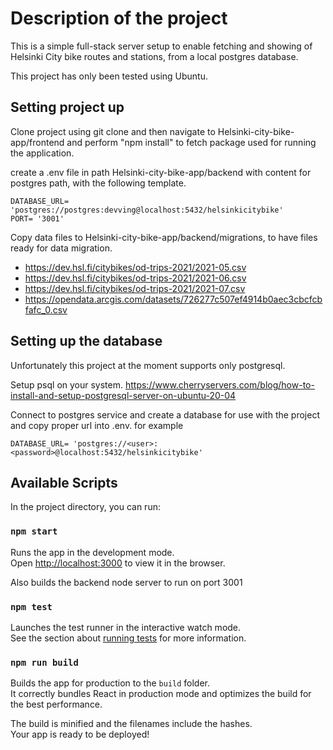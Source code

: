 # Description of the project
This is a simple full-stack server setup to enable fetching and showing of Helsinki City bike routes and stations, from a local postgres database.

This project has only been tested using Ubuntu.

## Setting project up

Clone project using git clone and then navigate to Helsinki-city-bike-app/frontend and perform "npm install" to fetch package used for running the application.

create a .env file in path Helsinki-city-bike-app/backend with content for postgres path, with the following template.

```
DATABASE_URL= 'postgres://postgres:devving@localhost:5432/helsinkicitybike'
PORT= '3001'
```

Copy data files to Helsinki-city-bike-app/backend/migrations, to have files ready for data migration.

- https://dev.hsl.fi/citybikes/od-trips-2021/2021-05.csv
- https://dev.hsl.fi/citybikes/od-trips-2021/2021-06.csv
- https://dev.hsl.fi/citybikes/od-trips-2021/2021-07.csv
- https://opendata.arcgis.com/datasets/726277c507ef4914b0aec3cbcfcbfafc_0.csv


## Setting up the database

Unfortunately this project at the moment supports only postgresql.

Setup psql on your system.
https://www.cherryservers.com/blog/how-to-install-and-setup-postgresql-server-on-ubuntu-20-04

Connect to postgres service and create a database for use with the project and copy proper url into .env.
for example 

`
DATABASE_URL= 'postgres://<user>:<password>@localhost:5432/helsinkicitybike'
`
## Available Scripts

In the project directory, you can run:

### `npm start`

Runs the app in the development mode.\
Open [http://localhost:3000](http://localhost:3000) to view it in the browser.

Also builds the backend node server to run on port 3001

### `npm test`

Launches the test runner in the interactive watch mode.\
See the section about [running tests](https://facebook.github.io/create-react-app/docs/running-tests) for more information.

### `npm run build`

Builds the app for production to the `build` folder.\
It correctly bundles React in production mode and optimizes the build for the best performance.

The build is minified and the filenames include the hashes.\
Your app is ready to be deployed!
